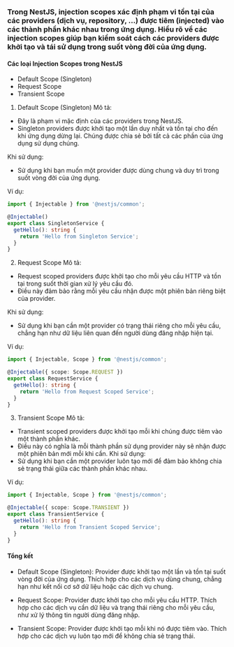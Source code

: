 ### Trong NestJS, injection scopes xác định phạm vi tồn tại của các providers (dịch vụ, repository, ...) được tiêm (injected) vào các thành phần khác nhau trong ứng dụng. Hiểu rõ về các injection scopes giúp bạn kiểm soát cách các providers được khởi tạo và tái sử dụng trong suốt vòng đời của ứng dụng.

#### Các loại Injection Scopes trong NestJS
- Default Scope (Singleton)
- Request Scope
- Transient Scope

1. Default Scope (Singleton)
Mô tả:
- Đây là phạm vi mặc định của các providers trong NestJS.
- Singleton providers được khởi tạo một lần duy nhất và tồn tại cho đến khi ứng dụng dừng lại. Chúng được chia sẻ bởi tất cả các phần của ứng dụng sử dụng chúng.

Khi sử dụng:
- Sử dụng khi bạn muốn một provider được dùng chung và duy trì trong suốt vòng đời của ứng dụng.

Ví dụ:
```typescript
import { Injectable } from '@nestjs/common';

@Injectable()
export class SingletonService {
  getHello(): string {
    return 'Hello from Singleton Service';
  }
}
```

2. Request Scope
Mô tả:
- Request scoped providers được khởi tạo cho mỗi yêu cầu HTTP và tồn tại trong suốt thời gian xử lý yêu cầu đó.
- Điều này đảm bảo rằng mỗi yêu cầu nhận được một phiên bản riêng biệt của provider.

Khi sử dụng:
- Sử dụng khi bạn cần một provider có trạng thái riêng cho mỗi yêu cầu, chẳng hạn như dữ liệu liên quan đến người dùng đăng nhập hiện tại.

Ví dụ:
```typescript
import { Injectable, Scope } from '@nestjs/common';

@Injectable({ scope: Scope.REQUEST })
export class RequestService {
  getHello(): string {
    return 'Hello from Request Scoped Service';
  }
}
```

3. Transient Scope
Mô tả:
- Transient scoped providers được khởi tạo mỗi khi chúng được tiêm vào một thành phần khác.
- Điều này có nghĩa là mỗi thành phần sử dụng provider này sẽ nhận được một phiên bản mới mỗi khi cần.
Khi sử dụng:
- Sử dụng khi bạn cần một provider luôn tạo mới để đảm bảo không chia sẻ trạng thái giữa các thành phần khác nhau.

Ví dụ:
```typescript
import { Injectable, Scope } from '@nestjs/common';

@Injectable({ scope: Scope.TRANSIENT })
export class TransientService {
  getHello(): string {
    return 'Hello from Transient Scoped Service';
  }
}
```

#### Tổng kết
- Default Scope (Singleton): Provider được khởi tạo một lần và tồn tại suốt vòng đời của ứng dụng. Thích hợp cho các dịch vụ dùng chung, chẳng hạn như kết nối cơ sở dữ liệu hoặc các dịch vụ chung.

- Request Scope: Provider được khởi tạo cho mỗi yêu cầu HTTP. Thích hợp cho các dịch vụ cần dữ liệu và trạng thái riêng cho mỗi yêu cầu, như xử lý thông tin người dùng đăng nhập.

- Transient Scope: Provider được khởi tạo mỗi khi nó được tiêm vào. Thích hợp cho các dịch vụ luôn tạo mới để không chia sẻ trạng thái.